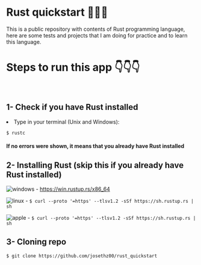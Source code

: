 # Rust quickstart 🦀🦀🦀
This is a public repository with contents of Rust programming language, here are some tests and projects that I am doing for practice and to learn this language.
<br />
<h1>Steps to run this app 👇👇👇</h1>
<br />

1- Check if you have Rust installed
-----------------------------------

<li>Type in your terminal (Unix and Windows):</li>

```
$ rustc
```

<h4>If no errors were shown, it means that you already have Rust installed</h4>

2- Installing Rust (skip this if you already have Rust installed)
-----------------------------------

<img src="https://i.ibb.co/LZKFrJR/windows.png" alt="windows" border="0"> - https://win.rustup.rs/x86_64

<img src="https://i.ibb.co/jwRSGyv/linux.png" alt="linux" border="0"> - ``` $ curl --proto '=https' --tlsv1.2 -sSf https://sh.rustup.rs | sh ```

<img src="https://i.ibb.co/N1m6pmM/apple.png" alt="apple" border="0"> - ``` $ curl --proto '=https' --tlsv1.2 -sSf https://sh.rustup.rs | sh ```

3- Cloning repo
-----------------------------------

```
$ git clone https://github.com/josethz00/rust_quickstart
```
